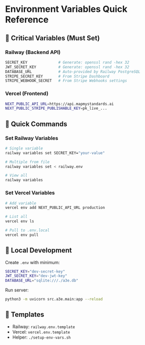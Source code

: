 # Environment Variables Quick Reference

## 🚨 Critical Variables (Must Set)

### Railway (Backend API)
```bash
SECRET_KEY              # Generate: openssl rand -hex 32
JWT_SECRET_KEY          # Generate: openssl rand -hex 32
DATABASE_URL            # Auto-provided by Railway PostgreSQL
STRIPE_SECRET_KEY       # From Stripe Dashboard
STRIPE_WEBHOOK_SECRET   # From Stripe Webhooks settings
```

### Vercel (Frontend)
```bash
NEXT_PUBLIC_API_URL=https://api.mapmystandards.ai
NEXT_PUBLIC_STRIPE_PUBLISHABLE_KEY=pk_live_...
```

## 🔧 Quick Commands

### Set Railway Variables
```bash
# Single variable
railway variables set SECRET_KEY="your-value"

# Multiple from file
railway variables set < railway.env

# View all
railway variables
```

### Set Vercel Variables
```bash
# Add variable
vercel env add NEXT_PUBLIC_API_URL production

# List all
vercel env ls

# Pull to .env.local
vercel env pull
```

## 🏃 Local Development

Create `.env` with minimum:
```bash
SECRET_KEY="dev-secret-key"
JWT_SECRET_KEY="dev-jwt-key"
DATABASE_URL="sqlite:///./a3e.db"
```

Run server:
```bash
python3 -m uvicorn src.a3e.main:app --reload
```

## 📝 Templates
- Railway: `railway.env.template`
- Vercel: `vercel.env.template`
- Helper: `./setup-env-vars.sh`